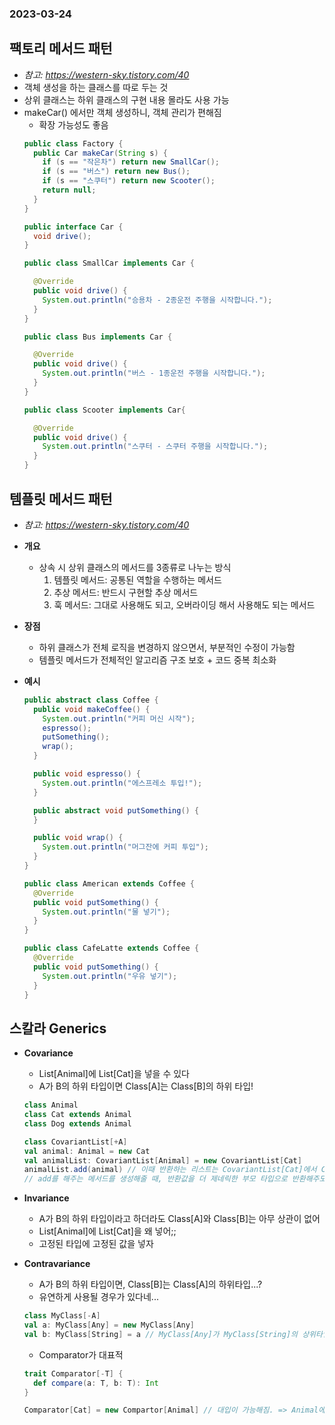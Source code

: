 ### 2023-03-24

## 팩토리 메서드 패턴
- *참고: https://western-sky.tistory.com/40*
- 객체 생성을 하는 클래스를 따로 두는 것
- 상위 클래스는 하위 클래스의 구현 내용 몰라도 사용 가능
- makeCar() 에서만 객체 생성하니, 객체 관리가 편해짐
  - 확장 가능성도 좋음
  ```java
  public class Factory {
    public Car makeCar(String s) {
      if (s == "작은차") return new SmallCar();
      if (s == "버스") return new Bus();
      if (s == "스쿠터") return new Scooter();
      return null;
    }
  }
  
  public interface Car {
    void drive();
  }
  
  public class SmallCar implements Car {
  
    @Override
    public void drive() {
      System.out.println("승용차 - 2종운전 주행을 시작합니다.");
    }
  }
  
  public class Bus implements Car {
  
    @Override
    public void drive() {
      System.out.println("버스 - 1종운전 주행을 시작합니다.");
    }
  }
  
  public class Scooter implements Car{
  
    @Override
    public void drive() {
      System.out.println("스쿠터 - 스쿠터 주행을 시작합니다.");
    }
  }
  ```

## 템플릿 메서드 패턴
- *참고: https://western-sky.tistory.com/40*
- **개요**
  - 상속 시 상위 클래스의 메서드를 3종류로 나누는 방식
    1. 템플릿 메서드: 공통된 역할을 수행하는 메서드
    2. 추상 메서드: 반드시 구현할 추상 메서드
    3. 훅 메서드: 그대로 사용해도 되고, 오버라이딩 해서 사용해도 되는 메서드

- **장점**
  - 하위 클래스가 전체 로직을 변경하지 않으면서, 부분적인 수정이 가능함
  - 템플릿 메서드가 전체적인 알고리즘 구조 보호 + 코드 중복 최소화

- **예시**
  ```java
  public abstract class Coffee {
    public void makeCoffee() {
      System.out.println("커피 머신 시작");
      espresso();
      putSomething();
      wrap();
    }
  
    public void espresso() {
      System.out.println("에스프레소 투입!");
    }
  
    public abstract void putSomething() {
    }
  
    public void wrap() {
      System.out.println("머그잔에 커피 투입");
    }
  }
  
  public class American extends Coffee {
    @Override
    public void putSomething() {
      System.out.println("물 넣기");
    }
  }
  
  public class CafeLatte extends Coffee {
    @Override
    public void putSomething() {
      System.out.println("우유 넣기");
    }
  }
  ```

## 스칼라 Generics
- **Covariance**
  - List[Animal]에 List[Cat]을 넣을 수 있다
  - A가 B의 하위 타입이면 Class[A]는 Class[B]의 하위 타입!
  ```scala
  class Animal
  class Cat extends Animal
  class Dog extends Animal
  
  class CovariantList[+A]
  val animal: Animal = new Cat
  val animalList: CovariantList[Animal] = new CovariantList[Cat]
  animalList.add(animal) // 이때 반환하는 리스트는 CovariantList[Cat]에서 CovariantList[Animal]로 변경!!!
  // add를 해주는 메서드를 생성해줄 때, 반환값을 더 제네릭한 부모 타입으로 반환해주도록 코드를 작성하자
  ```

- **Invariance**
  - A가 B의 하위 타입이라고 하더라도 Class[A]와 Class[B]는 아무 상관이 없어
  - List[Animal]에 List[Cat]을 왜 넣어;;
  - 고정된 타입에 고정된 값을 넣자

- **Contravariance**
  - A가 B의 하위 타입이면, Class[B]는 Class[A]의 하위타입...?
  - 유연하게 사용될 경우가 있다네...
  ```scala
  class MyClass[-A]
  val a: MyClass[Any] = new MyClass[Any]
  val b: MyClass[String] = a // MyClass[Any]가 MyClass[String]의 상위타입
  ```
  - Comparator가 대표적
  ```scala
  trait Comparator[-T] {
    def compare(a: T, b: T): Int
  }
  
  Comparator[Cat] = new Compartor[Animal] // 대입이 가능해짐. => Animal에서 정의한거 가져다가 쓸 수 있어서 유연한 듯?
  ```